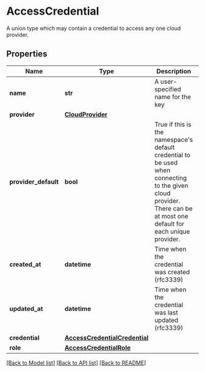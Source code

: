 # AccessCredential

A union type which may contain a credential to access any one cloud provider.
## Properties
Name | Type | Description | Notes
------------ | ------------- | ------------- | -------------
**name** | **str** | A user-specified name for the key | [optional] 
**provider** | [**CloudProvider**](CloudProvider.md) |  | [optional] 
**provider_default** | **bool** | True if this is the namespace&#39;s default credential to be used when connecting to the given cloud provider. There can be at most one default for each unique provider. | [optional] 
**created_at** | **datetime** | Time when the credential was created (rfc3339) | [optional] [readonly] 
**updated_at** | **datetime** | Time when the credential was last updated (rfc3339) | [optional] [readonly] 
**credential** | [**AccessCredentialCredential**](AccessCredentialCredential.md) |  | [optional] 
**role** | [**AccessCredentialRole**](AccessCredentialRole.md) |  | [optional] 

[[Back to Model list]](../README.md#documentation-for-models) [[Back to API list]](../README.md#documentation-for-api-endpoints) [[Back to README]](../README.md)


